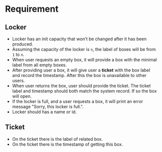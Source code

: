 # Requirement

## Locker
* Locker has an init capacity that won't be changed after it has been produced.
* Assuming the capacity of the locker is `n`, the label of boxes will be from `1` to `n`.
* When user requests an empty box, it will provide a box with the minimal label from all empty boxes.
* After providing user a box, it will give user a **ticket** with the box label and record the timestamp. After this the box is unavailable to other users.
* When user returns the box, user should provide the ticket. The ticket label and timestamp should both match the system record. If so the box will open.
* If the locker is full, and a user requests a box, it will print an error message "Sorry, this locker is full.".
* Locker should has a name or id.

## Ticket
* On the ticket there is the label of related box.
* On the ticket there is the timestamp of getting this box.
